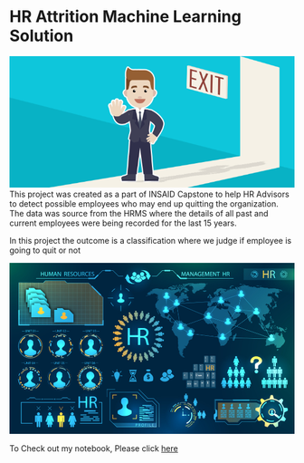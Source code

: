 # HR Attrition Machine Learning Solution



![enter image description here](https://github.com/Amit-1130/HR_Empolyee_Attrition/blob/main/Attrtion.png?raw=true)
This project was created as a part of INSAID Capstone to help HR Advisors to detect possible employees who may end up quitting the organization. The data was source from the HRMS where the details of all past and current employees were being recorded for the last 15 years.

In this project the outcome is a classification  where we judge if employee is going to quit or not

![enter image description here](https://github.com/Amit-1130/HR_Empolyee_Attrition/blob/main/hr-analytics-10.jpg?raw=true)

To Check out my notebook, Please click [here](https://github.com/Amit-1130/HR_Empolyee_Attrition/blob/main/HR_Analytics.ipynb)
